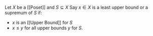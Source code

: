 Let $X$ be a [[Poset]] and $S\subseteq X$
Say $x\in X$ is a least upper bound or a supremum of $S$ if:
- $x$ is an [[Upper Bound]] for $S$
- $x\leq y$ for all upper bounds $y$ for $S$.

